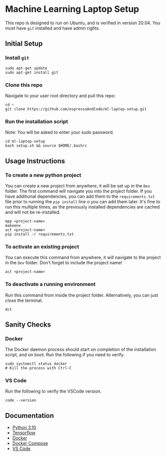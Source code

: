 # Machine Learning Laptop Setup

This repo is designed to run on Ubuntu, and is verified in version 20.04. You must have `git` installed and have admin rights.

## Initial Setup
### Install `git`
```
sudo apt-get update
sudo apt-get install git
```

### Clone this repo

Navigate to your user root directory and pull this repo:
```
cd ~
git clone https://github.com/espressoAndCode/ml-laptop-setup.git
```

### Run the installation script

Note: You will be asked to enter your sudo password.
```
cd ml-laptop-setup
bash setup.sh && source $HOME/.bashrc
```

## Usage Instructions

### To create a new python project
You can create a new project from anywhere, it will be set up in the `Dev` folder. The first command will navigate you into the project folder. If you have additional dependencies, you can add them to the `requirements.txt` file prior to running the `pip install` line o you can add them later. It's fine to run this multiple times, as the previously installed dependencies are cached and will not be re-installed.
```
mpp <project-name>
makeenv
act <project-name>
pip install -r requirements.txt
```

### To activate an existing project
You can execute this command from anywhere, it will navigate to the project in the `Dev` folder. Don't forget to include the project name!
```
act <project-name>
```

### To deactivate a running environment
Run this command from inside the project folder. Alternatively, you can just close the terminal.
```
dct
```

## Sanity Checks

### Docker

The Docker daemon process should start on completion of the installation script, and on boot. Run the following if you need to verify. 
```
sudo systemctl status docker
# Kill the process with Ctrl-C
```


### VS Code

Run the following to verify the VSCode version.
```
code --version 
```

## Documentation

- [Python 3.10](https://docs.python.org/3/)
- [Tensorflow](https://www.tensorflow.org/)
- [Docker](https://docs.docker.com/)
- [Docker Compose](https://docs.docker.com/compose/)
- [VS Code](https://code.visualstudio.com/docs)

